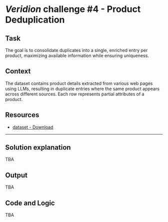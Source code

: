 # *Veridion* challenge #4 - Product Deduplication

## Task
The goal is to consolidate duplicates into a single, enriched entry per product,
maximizing available information while ensuring uniqueness.

## Context
The dataset contains product details extracted from various web pages using LLMs,
resulting in duplicate entries where the same product appears across different
sources. Each row represents partial attributes of a product.

## Resources
- [dataset - Download](https://drive.google.com/file/d/1FdRoEVmWGQjTX7bLTtnQviu4NwxXna_q/view)

---

## Solution explanation
TBA

## Output
TBA

## Code and Logic
TBA
